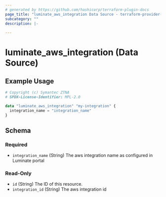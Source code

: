 ```yaml
---
# generated by https://github.com/hashicorp/terraform-plugin-docs
page_title: "luminate_aws_integration Data Source - terraform-provider-luminate"
subcategory: ""
description: |-
  
---
```


# luminate_aws_integration (Data Source)



## Example Usage

```terraform
# Copyright (c) Symantec ZTNA
# SPDX-License-Identifier: MPL-2.0

data "luminate_aws_integration" "my-integration" {
  integration_name = "integration_name"
}
```

<!-- schema generated by tfplugindocs -->
## Schema

### Required

- `integration_name` (String) The aws integration name as configured in Luminate portal

### Read-Only

- `id` (String) The ID of this resource.
- `integration_id` (String) The aws integration id
